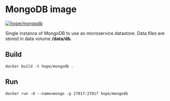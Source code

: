 # MongoDB image

[![hope/mongodb](https://img.shields.io/badge/docker-hope/mongodb-brightgreen.svg)](https://hub.docker.com/r/hope/mongodb/)

Single instance of MongoDB to use as microservice datastore. Data files are stored in data volume **/data/db**.

## Build

    docker build -t hope/mongodb .
    
## Run
    
    docker run -d --name=mongo -p 27017:27017 hope/mongodb
